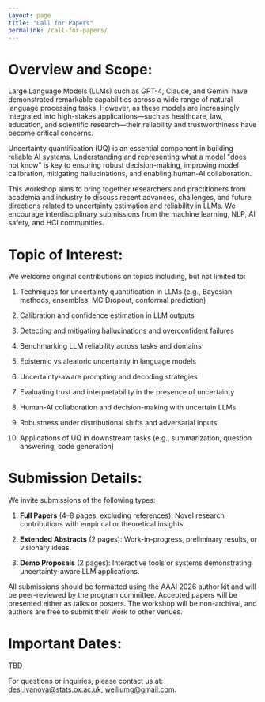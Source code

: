 ```yaml
---
layout: page
title: "Call for Papers"
permalink: /call-for-papers/
---
```


<!-- # Call for Papers -->



Overview and Scope: 
====

Large Language Models (LLMs) such as GPT-4, Claude, and Gemini have demonstrated remarkable capabilities across a wide range of natural language processing tasks. However, as these models are increasingly integrated into high-stakes applications—such as healthcare, law, education, and scientific research—their reliability and trustworthiness have become critical concerns.

Uncertainty quantification (UQ) is an essential component in building reliable AI systems. Understanding and representing what a model "does not know" is key to ensuring robust decision-making, improving model calibration, mitigating hallucinations, and enabling human-AI collaboration.

This workshop aims to bring together researchers and practitioners from academia and industry to discuss recent advances, challenges, and future directions related to uncertainty estimation and reliability in LLMs. We encourage interdisciplinary submissions from the machine learning, NLP, AI safety, and HCI communities.

Topic of Interest: 
====

We welcome original contributions on topics including, but not limited to:

1. Techniques for uncertainty quantification in LLMs (e.g., Bayesian methods, ensembles, MC Dropout, conformal prediction)

1. Calibration and confidence estimation in LLM outputs

1. Detecting and mitigating hallucinations and overconfident failures

1. Benchmarking LLM reliability across tasks and domains

1. Epistemic vs aleatoric uncertainty in language models

1. Uncertainty-aware prompting and decoding strategies

1. Evaluating trust and interpretability in the presence of uncertainty

1. Human-AI collaboration and decision-making with uncertain LLMs

1. Robustness under distributional shifts and adversarial inputs

1. Applications of UQ in downstream tasks (e.g., summarization, question answering, code generation)

Submission Details: 
====

We invite submissions of the following types:

1. **Full Papers** (4–8 pages, excluding references): Novel research contributions with empirical or theoretical insights.

1. **Extended Abstracts** (2 pages): Work-in-progress, preliminary results, or visionary ideas.

1. **Demo Proposals** (2 pages): Interactive tools or systems demonstrating uncertainty-aware LLM applications.

All submissions should be formatted using the AAAI 2026 author kit and will be peer-reviewed by the program committee. Accepted papers will be presented either as talks or posters. The workshop will be non-archival, and authors are free to submit their work to other venues.

Important Dates:
====

TBD


For questions or inquiries, please contact us at: desi.ivanova@stats.ox.ac.uk, weiliumg@gmail.com.





